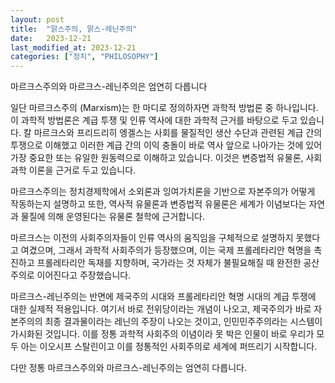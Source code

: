 ```yaml
---
layout: post
title:  "맑스주의, 맑스-레닌주의"
date:   2023-12-21
last_modified_at: 2023-12-21
categories: ["정치", "PHILOSOPHY"]
---
```


마르크스주의와 마르크스-레닌주의은 엄연히 다릅니다

일단 마르크스주의 (Marxism)는 한 마디로 정의하자면 과학적 방법론 중 하나입니다. 이 과학적 방법론은 계급 투쟁 및 인류 역사에 대한 과학적 근거를 바탕으로 두고 있습니다. 칼 마르크스와 프리드리히 엥겔스는 사회를 물질적인 생산 수단과 관련된 계급 간의 투쟁으로 이해했고 이러한 계급 간의 이익 충돌이 바로 역사 앞으로 나아가는 것에 있어 가장 중요한 또는 유일한 원동력으로 이해하고 있습니다. 이것은 변증법적 유물론, 사회과학 이론을 근거로 두고 있습니다. 

마르크스주의는 정치경제학에서 소외론과 잉여가치론을 기반으로 자본주의가 어떻게 작동하는지 설명하고 또한, 역사적 유물론과 변증법적 유물론은 세계가 이념보다는 자연과 물질에 의해 운영된다는 유물론 철학에 근거합니다. 

마르크스는 이전의 사회주의자들이 인류 역사의 움직임을 구체적으로 설명하지 못했다고 여겼으며, 그래서 과학적 사회주의가 등장했으며, 이는 국제 프롤레타리안 혁명을 촉진하고 프롤레타리안 독재를 지향하며, 국가라는 것 자체가 불필요해질 때 완전한 공산주의로 이어진다고 주장했습니다. 

마르크스-레닌주의는 반면에 제국주의 시대와 프롤레타리안 혁명 시대의 계급 투쟁에 대한 실제적 적용입니다. 여기서 바로 전위당이라는 개념이 나오고, 제국주의가 바로 자본주의의 최종 결과물이라는 레닌의 주장이 나오는 것이고, 인민민주주의라는 시스템이 가시화된 것입니다. 이를 정통 과학적 사회주의 이념이라 못 박은 인물이 바로 우리가 모두 아는 이오시프 스탈린이고 이를 정통적인 사회주의로 세계에 퍼뜨리기 시작합니다.

다만 정통 마르크스주의와 마르크스-레닌주의는 엄연히 다릅니다.